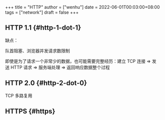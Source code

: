 +++
title = "HTTP"
author = ["wenhu"]
date = 2022-06-01T00:03:00+08:00
tags = ["network"]
draft = false
+++

## HTTP 1.1 {#http-1-dot-1}

缺点：

队首阻塞、浏览器并发请求数限制

即使是为了请求一个非常少的数据，也可能需要完整经历：建立 TCP 连接 =&gt; 发送 HTTP 请求 =&gt; 服务端处理 =&gt; 返回响应数据整个过程


## HTTP 2.0 {#http-2-dot-0}

TCP 多路复用


## HTTPS {#https}

